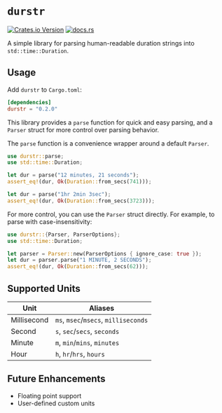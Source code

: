 # `durstr`

[<img alt="Crates.io Version" src="https://img.shields.io/crates/v/durstr?style=flat-square">](https://crates.io/crates/durstr)
[<img alt="docs.rs" src="https://img.shields.io/docsrs/durstr?style=flat-square">](https://docs.rs/durstr)

A simple library for parsing human-readable duration strings into `std::time::Duration`.

## Usage

Add `durstr` to `Cargo.toml`:

```toml
[dependencies]
durstr = "0.2.0"
```

This library provides a `parse` function for quick and easy parsing, and a `Parser` struct for more control over parsing behavior.

The `parse` function is a convenience wrapper around a default `Parser`.

```rust
use durstr::parse;
use std::time::Duration;

let dur = parse("12 minutes, 21 seconds");
assert_eq!(dur, Ok(Duration::from_secs(741)));

let dur = parse("1hr 2min 3sec");
assert_eq!(dur, Ok(Duration::from_secs(3723)));
```

For more control, you can use the `Parser` struct directly. For example, to parse with case-insensitivity:

```rust
use durstr::{Parser, ParserOptions};
use std::time::Duration;

let parser = Parser::new(ParserOptions { ignore_case: true });
let dur = parser.parse("1 MINUTE, 2 SECONDS");
assert_eq!(dur, Ok(Duration::from_secs(62)));
```

## Supported Units

| Unit        | Aliases                               |
|-------------|---------------------------------------|
| Millisecond | `ms`, `msec`/`msecs`, `milliseconds`  |
| Second      | `s`, `sec`/`secs`, `seconds`          |
| Minute      | `m`, `min`/`mins`, `minutes`          |
| Hour        | `h`, `hr`/`hrs`, `hours`              |

## Future Enhancements

-   Floating point support
-   User-defined custom units
